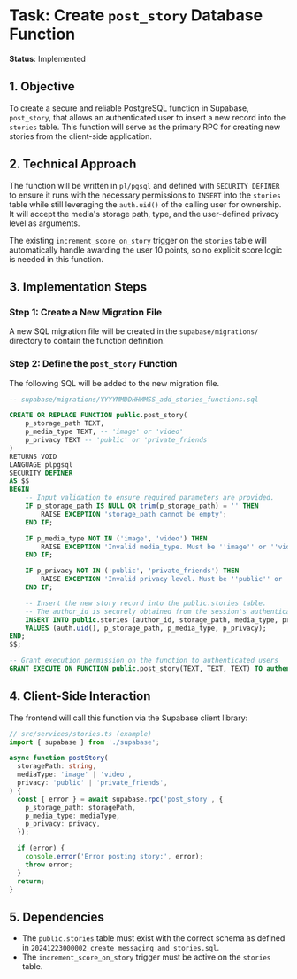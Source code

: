 # Task: Create `post_story` Database Function

**Status**: Implemented

## 1. Objective

To create a secure and reliable PostgreSQL function in Supabase, `post_story`,
that allows an authenticated user to insert a new record into the `stories`
table. This function will serve as the primary RPC for creating new stories from
the client-side application.

## 2. Technical Approach

The function will be written in `pl/pgsql` and defined with `SECURITY DEFINER`
to ensure it runs with the necessary permissions to `INSERT` into the `stories`
table while still leveraging the `auth.uid()` of the calling user for ownership.
It will accept the media's storage path, type, and the user-defined privacy
level as arguments.

The existing `increment_score_on_story` trigger on the `stories` table will
automatically handle awarding the user 10 points, so no explicit score logic is
needed in this function.

## 3. Implementation Steps

### Step 1: Create a New Migration File

A new SQL migration file will be created in the `supabase/migrations/` directory
to contain the function definition.

### Step 2: Define the `post_story` Function

The following SQL will be added to the new migration file.

```sql
-- supabase/migrations/YYYYMMDDHHMMSS_add_stories_functions.sql

CREATE OR REPLACE FUNCTION public.post_story(
    p_storage_path TEXT,
    p_media_type TEXT, -- 'image' or 'video'
    p_privacy TEXT -- 'public' or 'private_friends'
)
RETURNS VOID
LANGUAGE plpgsql
SECURITY DEFINER
AS $$
BEGIN
    -- Input validation to ensure required parameters are provided.
    IF p_storage_path IS NULL OR trim(p_storage_path) = '' THEN
        RAISE EXCEPTION 'storage_path cannot be empty';
    END IF;

    IF p_media_type NOT IN ('image', 'video') THEN
        RAISE EXCEPTION 'Invalid media_type. Must be ''image'' or ''video''.';
    END IF;

    IF p_privacy NOT IN ('public', 'private_friends') THEN
        RAISE EXCEPTION 'Invalid privacy level. Must be ''public'' or ''private_friends''.';
    END IF;

    -- Insert the new story record into the public.stories table.
    -- The author_id is securely obtained from the session's authenticated user.
    INSERT INTO public.stories (author_id, storage_path, media_type, privacy)
    VALUES (auth.uid(), p_storage_path, p_media_type, p_privacy);
END;
$$;

-- Grant execution permission on the function to authenticated users
GRANT EXECUTE ON FUNCTION public.post_story(TEXT, TEXT, TEXT) TO authenticated;
```

## 4. Client-Side Interaction

The frontend will call this function via the Supabase client library:

```typescript
// src/services/stories.ts (example)
import { supabase } from './supabase';

async function postStory(
  storagePath: string,
  mediaType: 'image' | 'video',
  privacy: 'public' | 'private_friends',
) {
  const { error } = await supabase.rpc('post_story', {
    p_storage_path: storagePath,
    p_media_type: mediaType,
    p_privacy: privacy,
  });

  if (error) {
    console.error('Error posting story:', error);
    throw error;
  }
  return;
}
```

## 5. Dependencies

- The `public.stories` table must exist with the correct schema as defined in
  `20241223000002_create_messaging_and_stories.sql`.
- The `increment_score_on_story` trigger must be active on the `stories` table.
